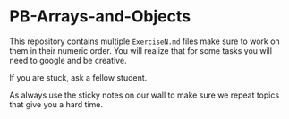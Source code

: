 # PB-Arrays-and-Objects

This repository contains multiple `ExerciseN.md` files make sure to work on them in their numeric order.
You will realize that for some tasks you will need to google and be creative.

If you are stuck, ask a fellow student.

As always use the sticky notes on our wall to make sure we repeat topics that give you a hard time.
